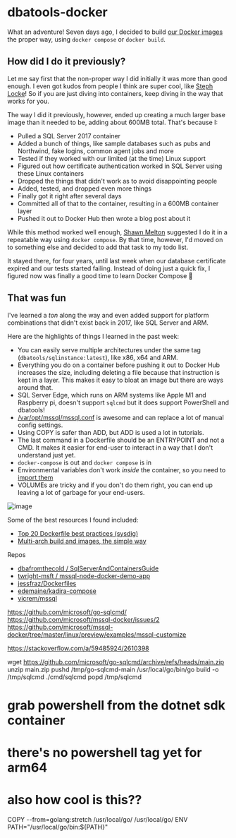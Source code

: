# dbatools-docker

What an adventure! Seven days ago, I decided to build [our Docker images](https://hub.docker.com/orgs/dbatools/repositories) the proper way, using `docker compose` or `docker build`. 

## How did I do it previously?

Let me say first that the non-proper way I did initially it was more than good enough. I even got kudos from people I think are super cool, like [Steph Locke](https://twitter.com/TheStephLocke/status/1440749918818209793)! So if you are just diving into containers, keep diving in the way that works for you.

The way I did it previously, however, ended up creating a much larger base image than it needed to be, adding about 600MB total. That's because I:

* Pulled a SQL Server 2017 container
* Added a bunch of things, like sample databases such as pubs and Northwind, fake logins, common agent jobs and more
* Tested if they worked with our limited (at the time) Linux support
* Figured out how certificate authentication worked in SQL Server using these Linux containers
* Dropped the things that didn't work as to avoid disappointing people
* Added, tested, and dropped even more things
* Finally got it right after several days
* Committed all of that to the container, resulting in a 600MB container layer
* Pushed it out to Docker Hub then wrote a blog post about it

While this method worked well enough, [Shawn Melton](https://github.com/wsmelton) suggested I do it in a repeatable way using `docker compose`. By that time, however, I'd moved on to  something else and decided to add that task to my todo list.

It stayed there, for four years, until last week when our database certificate expired and our tests started failing. Instead of doing just a quick fix, I figured now was finally a good time to learn Docker Compose 🐳 

## That was fun

I've learned a _ton_ along the way and even added support for platform combinations that didn't exist back in 2017, like SQL Server and ARM.

Here are the highlights of things I learned in the past week:

* You can easily serve multiple architectures under the same tag (`dbatools/sqlinstance:latest`), like x86, x64 and ARM.
* Everything you do on a container before pushing it out to Docker Hub increases the size, including deleting a file because that instruction is kept in a layer. This makes it easy to bloat an image but there are ways around that.
* SQL Server Edge, which runs on ARM systems like Apple M1 and Raspberry pi, doesn't support `sqlcmd` but it does support PowerShell and dbatools!
* [/var/opt/mssql/mssql.conf](https://docs.microsoft.com/en-us/sql/linux/sql-server-linux-configure-mssql-conf#mssql-conf-format) is awesome and can replace a lot of manual config settings.
* Using COPY is safer than ADD, but ADD is used a lot in tutorials.
* The last command in a Dockerfile should be an ENTRYPOINT and not a CMD. It makes it easier for end-user to interact in a way that I don't understand just yet.
* `docker-compose` is out and `docker compose` is in
* Environmental variables don't work *inside* the container, so you need to [import them]()
* VOLUMEs are tricky and if you don't do them right, you can end up leaving a lot of garbage for your end-users.

![image](https://user-images.githubusercontent.com/8278033/143769486-78fdb5ce-34a0-4c2a-93bc-eb68addad725.png)


Some of the best resources I found included:

* [Top 20 Dockerfile best practices (sysdig)](https://sysdig.com/blog/Dockerfile-best-practices)
* [Multi-arch build and images, the simple way](https://www.docker.com/blog/multi-arch-build-and-images-the-simple-way/)

Repos
* [dbafromthecold
/
SqlServerAndContainersGuide](https://github.com/dbafromthecold/SqlServerAndContainersGuide/tree/master/Code/6.DockerCompose/Advanced)
* [twright-msft
/
mssql-node-docker-demo-app](https://github.com/twright-msft/mssql-node-docker-demo-app)
* [jessfraz/Dockerfiles](https://github.com/jessfraz/Dockerfiles)
* [edemaine/kadira-compose](https://github.com/edemaine/kadira-compose)
* [vicrem/mssql](https://github.com/vicrem/mssql/blob/master/docker-compose.yml)


https://github.com/microsoft/go-sqlcmd/
https://github.com/microsoft/mssql-docker/issues/2
https://github.com/microsoft/mssql-docker/tree/master/linux/preview/examples/mssql-customize

https://stackoverflow.com/a/59485924/2610398

wget https://github.com/microsoft/go-sqlcmd/archive/refs/heads/main.zip
unzip main.zip
pushd /tmp/go-sqlcmd-main
/usr/local/go/bin/go build -o /tmp/sqlcmd ./cmd/sqlcmd
popd
/tmp/sqlcmd


# grab powershell from the dotnet sdk container
# there's no powershell tag yet for arm64
# also how cool is this??
COPY --from=golang:stretch /usr/local/go/ /usr/local/go/
ENV PATH="/usr/local/go/bin:${PATH}"